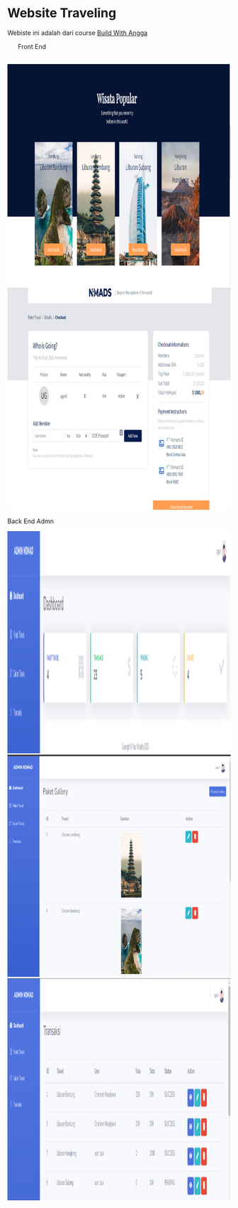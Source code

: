 # Website Traveling
<p>Webiste ini adalah dari course <a href="https://buildwithangga.com/kelas/full-stack-developer-with-laravel-web-travel" target="_blank" >Build With Angga</a> </p>

<ul>Front End</ul>
<br>
<img src="https://github.com/ugunNet21/wisata-laravel10/blob/master/public/ss/popular.png" width="1000" height="500"/>
<br>
<img src="https://github.com/ugunNet21/wisata-laravel10/blob/master/public/ss/checkout.png" width="1000" height="500"/>
<p>Back End Admn</p>
<img src="https://github.com/ugunNet21/wisata-laravel10/blob/master/public/ss/dashbiar%20admin.png" width="800" height="500"/>
<img src="https://github.com/ugunNet21/wisata-laravel10/blob/master/public/ss/gallery%20admin.png" width="800" height="500"/>
<img src="https://github.com/ugunNet21/wisata-laravel10/blob/master/public/ss/transaksi%20admin.png" width="800" height="500"/>

